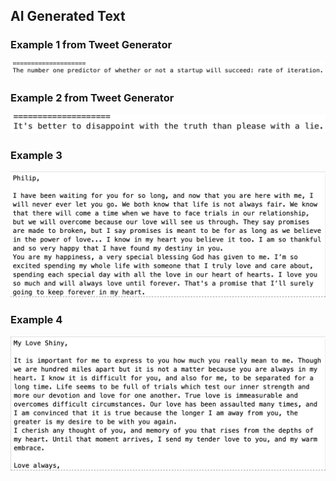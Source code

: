 ## AI Generated Text
 
### Example 1 from Tweet Generator 
![screenshot3](Screenshots/Tweet1.png)

### Example 2 from Tweet Generator 
![screenshot4](Screenshots/Tweet2.png)


### Example 3
![screenshot1](Screenshots/Example1.png)

### Example 4
![screenshot2](Screenshots/Example2.png)


